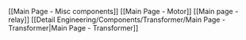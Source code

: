 [[Main Page - Misc components]]
[[Main Page - Motor]]
[[Main page - relay]]
[[Detail Engineering/Components/Transformer/Main Page - Transformer|Main Page - Transformer]]

